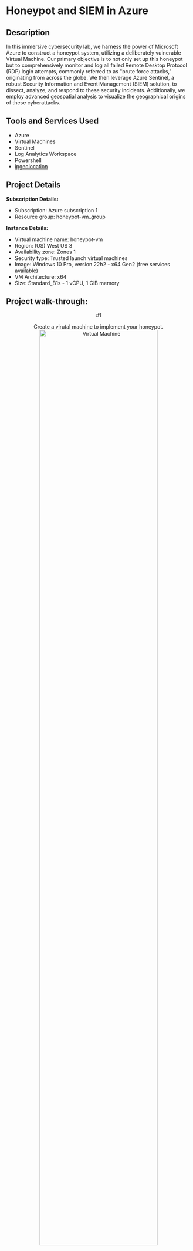 <h1>Honeypot and SIEM in Azure</h1>


<h2>Description</h2>
In this immersive cybersecurity lab, we harness the power of Microsoft Azure to construct a honeypot system, utilizing a deliberately vulnerable Virtual Machine. Our primary objective is to not only set up this honeypot but to comprehensively monitor and log all failed Remote Desktop Protocol (RDP) login attempts, commonly referred to as "brute force attacks," originating from across the globe. We then leverage Azure Sentinel, a robust Security Information and Event Management (SIEM) solution, to dissect, analyze, and respond to these security incidents. Additionally, we employ advanced geospatial analysis to visualize the geographical origins of these cyberattacks.
<br/>


<h2>Tools and Services Used</h2>

- Azure
- Virtual Machines
- Sentinel
- Log Analytics Workspace
- Powershell
- [ipgeolocation](https://app.ipgeolocation.io/)


<h2>Project Details</h2>

<b>Subscription Details:</b>
- Subscription: Azure subscription 1
- Resource group: honeypot-vm_group

<b>Instance Details:</b>
- Virtual machine name: honeypot-vm
- Region: (US) West US 3
- Availability zone: Zones 1
- Security type: Trusted launch virtual machines
- Image: Windows 10 Pro, version 22h2 - x64 Gen2 (free services available)
- VM Architecture: x64
- Size: Standard_B1s - 1 vCPU, 1 GiB memory

   
<h2>Project walk-through:</h2>

<p align="center">
 #1 
<p align="center">
Create a virutal machine to implement your honeypot.<br/>
<img src="https://i.imgur.com/nu0Hs9A.png" height="80%" width="80%" alt="Virtual Machine"/>
<br />
<p align="center">
 #2 
<p align="center">
Create a Log Analytics Workspace. This will allow us to ingest logs from the Virtual Machine.<br/>
<img src="https://i.imgur.com/DFVr3SB.png" height="80%" width="80%" alt="Log Analytics Workspace"/>
<br />
<p align="center">
 #3 
<p align="center">
We will enable the ability to gather the logs from the Virtual Machine using Microsoft Defender for Cloud. In Environment Settings click on the Log Analytics Workspace that was created in the previous step. Once your in Defender Plans, turn Servers on and save, then in Data collection select All Events and save.<br/>
<img src="https://i.imgur.com/QBdnnHJ.png" height="80%" width="80%" alt="Defender for Cloud"/>
<br />
<p align="center">
 #4 
<p align="center">
We will now add Microsoft Sentinel. This is the SIEM used to visualize the attack data. Choose your Log Analytics Workspace and Add.<br/>
<img src="https://i.imgur.com/5cm7bFj.png" height="80%" width="80%" alt="Sentinel"/>
<br />
<p align="center">
 #5 
<p align="center">
Log into your Virtual Machine using Remote Desktop. Turn off the Firewall to make this Virtual Machine vulnerable to outside connections. Make sure to turn the Firewall off in all 3 locations (Domain Profile, Private Profile, Public Profile). <br/>
<img src="https://i.imgur.com/b634SJn.png" height="80%" width="80%" alt="VM Firewall"/>
<br />
<p align="center">
 #6 
<p align="center">
Create an account with <a href="https://app.ipgeolocation.io">IPGeolocation</a>  to obtain an API key needed for the script used in this step. Open Powershell ISE in the Virtual Machine, create a new script, then paste this <a href="https://github.com/nicoSec/AzureSIEMLab/blob/main/Log_Exporter.ps1">Log Exporter</a> script. RUN the script and do not close powershell. <br/>
<img src="https://i.imgur.com/aLhVvYv.png" height="80%" width="80%" alt="Powershell"/>
<p align="center">
 #7 
<p align="center">
In your Log Analytics Workspace, create a new custome log (MMA-based). Use the log file in your Virtual Machine to train this custom log and also use this Collection path from your Virtual Machine C:\ProgramData\failed_rdp.log.
<br/>
<img src="https://i.imgur.com/ajmDf8b.png" height="80%" width="80%" alt="Custom Log - Log Analytics Workspace"/>
<br />
<p align="center">
 #8 
<p align="center">
Back in Sentinel, add a new Workbook. This will help us visualize the logs being extracted from the custom log we created in the Log Analytics Workspace. Use the query below when adding the new Workbook.<br/>
<img src="https://i.imgur.com/H2YqgKA.png" height="80%" width="80%" alt="Sentinel - New Workbook"/>
<br />
<!--
 ```diff
- text in red
+ text in green
! text in orange
# text in gray
@@ text in purple (and bold)@@
```
--!>
